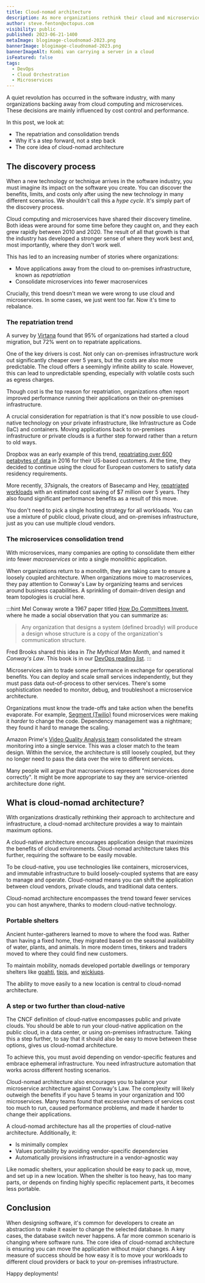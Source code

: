 ```yaml
---
title: Cloud-nomad architecture
description: As more organizations rethink their cloud and microservices decisions, it's time for cloud-nomad architectures.
author: steve.fenton@octopus.com
visibility: public
published: 2023-06-21-1400
metaImage: blogimage-cloudnomad-2023.png
bannerImage: blogimage-cloudnomad-2023.png
bannerImageAlt: Kombi van carrying a server in a cloud
isFeatured: false
tags: 
  - DevOps
  - Cloud Orchestration
  - Microservices
---
```


A quiet revolution has occurred in the software industry, with many organizations backing away from cloud computing and microservices. These decisions are mainly influenced by cost control and performance.

In this post, we look at:

- The repatriation and consolidation trends
- Why it's a step forward, not a step back
- The core idea of cloud-nomad architecture

## The discovery process

When a new technology or technique arrives in the software industry, you must imagine its impact on the software you create. You can discover the benefits, limits, and costs only after using the new technology in many different scenarios. We shouldn't call this a  *hype cycle*. It's simply part of the discovery process.

Cloud computing and microservices have shared their discovery timeline. Both ideas were around for some time before they caught on, and they each grew rapidly between 2010 and 2020. The result of all that growth is that the industry has developed a stronger sense of where they work best and, most importantly, where they don't work well.

This has led to an increasing number of stories where organizations:

- Move applications away from the cloud to on-premises infrastructure, known as *repatriation*
- Consolidate microservices into fewer macroservices

Crucially, this trend doesn't mean we were wrong to use cloud and microservices. In some cases, we just went too far. Now it's time to rebalance.

### The repatriation trend

A survey by [Virtana](https://www.virtana.com/wp-content/uploads/2021/02/Virtana-StateofHybridCloud-Survey-Report_Feb2021_FINAL.pdf) found that 95% of organizations had started a cloud migration, but 72% went on to repatriate applications.

One of the key drivers is cost. Not only can on-premises infrastructure work out significantly cheaper over 5 years, but the costs are also more predictable. The cloud offers a seemingly infinite ability to scale. However, this can lead to unpredictable spending, especially with volatile costs such as egress charges.

Though cost is the top reason for repatriation, organizations often report improved performance running their applications on their on-premises infrastructure.

A crucial consideration for repatriation is that it's now possible to use cloud-native technology on your private infrastructure, like Infrastructure as Code (IaC) and containers. Moving applications back to on-premises infrastructure or private clouds is a further step forward rather than a return to old ways.

Dropbox was an early example of this trend, [repatriating over 600 petabytes of data](http://web.archive.org/web/20170629062600/https://insights.hpe.com/articles/cloud-or-on-premises-for-dropbox-the-answer-is-yes-1702.html) in 2016 for their US-based customers. At the time, they decided to continue using the cloud for European customers to satisfy data residency requirements.

More recently, 37signals, the creators of Basecamp and Hey, [repatriated workloads](https://world.hey.com/dhh/five-values-guiding-our-cloud-exit-638add47) with an estimated cost saving of $7 million over 5 years. They also found significant performance benefits as a result of this move.

You don't need to pick a single hosting strategy for all workloads. You can use a mixture of public cloud, private cloud, and on-premises infrastructure, just as you can use multiple cloud vendors.

### The microservices consolidation trend

With microservices, many companies are opting to consolidate them either into fewer *macroservices* or into a single monolithic application.

When organizations return to a monolith, they are taking care to ensure a loosely coupled architecture. When organizations move to macroservices, they pay attention to Conway's Law by organizing teams and services around business capabilities. A sprinkling of domain-driven design and team topologies is crucial here.

:::hint
Mel Conway wrote a 1967 paper titled [How Do Committees Invent](http://www.melconway.com/Home/Committees_Paper.html), where he made a social observation that you can summarize as:

> Any organization that designs a system (defined broadly) 
> will produce a design whose structure is a copy of the 
> organization's communication structure.

Fred Brooks shared this idea in *The Mythical Man Month*, and named it *Conway's Law*. This book is in our [DevOps reading list](https://octopus.com/devops/reading-list/#the-mythical-man-month-book).
:::

Microservices aim to trade some performance in exchange for operational benefits. You can deploy and scale small services independently, but they must pass data out-of-process to other services. There's some sophistication needed to monitor, debug, and troubleshoot a microservice architecture.

Organizations must know the trade-offs and take action when the benefits evaporate. For example, [Segment (Twilio)](https://segment.com/blog/goodbye-microservices/) found microservices were making it *harder* to change the code. Dependency management was a nightmare; they found it hard to manage the scaling.

Amazon Prime's [Video Quality Analysis team](https://www.primevideotech.com/video-streaming/scaling-up-the-prime-video-audio-video-monitoring-service-and-reducing-costs-by-90) consolidated the stream monitoring into a single service. This was a closer match to the team design. Within the service, the architecture is still loosely coupled, but they no longer need to pass the data over the wire to different services.

Many people will argue that macroservices represent "microservices done correctly". It might be more appropriate to say they are service-oriented architecture done right.

## What is cloud-nomad architecture?

With organizations drastically rethinking their approach to architecture and infrastructure, a cloud-nomad architecture provides a way to maintain maximum options.

A cloud-native architecture encourages application design that maximizes the benefits of cloud environments. Cloud-nomad architecture takes this further, requiring the software to be easily movable.

To be cloud-native, you use technologies like containers, microservices, and immutable infrastructure to build loosely-coupled systems that are easy to manage and operate. Cloud-nomad means you can shift the application between cloud vendors, private clouds, and traditional data centers.

Cloud-nomad architecture encompasses the trend toward fewer services you can host anywhere, thanks to modern cloud-native technology.

### Portable shelters

Ancient hunter-gatherers learned to move to where the food was. Rather than having a fixed home, they migrated based on the seasonal availability of water, plants, and animals. In more modern times, tinkers and traders moved to where they could find new customers.

To maintain mobility, nomads developed portable dwellings or temporary shelters like [goahti](https://en.wikipedia.org/wiki/Goahti), [tipis](https://en.wikipedia.org/wiki/Tipi), and [wickiups](https://en.wikipedia.org/wiki/Wigwam).

The ability to move easily to a new location is central to cloud-nomad architecture.

### A step or two further than cloud-native

The CNCF definition of cloud-native encompasses public and private clouds. You should be able to run your cloud-native application on the public cloud, in a data center, or using on-premises infrastructure. Taking this a step further, to say that it should also be easy to move between these options, gives us cloud-nomad architecture.

To achieve this, you must avoid depending on vendor-specific features and embrace ephemeral infrastructure. You need infrastructure automation that works across different hosting scenarios.

Cloud-nomad architecture also encourages you to balance your microservice architecture against Conway's Law. The complexity will likely outweigh the benefits if you have 5 teams in your organization and 100 microservices. Many teams found that excessive numbers of services cost too much to run, caused performance problems, and made it harder to change their applications.

A cloud-nomad architecture has all the properties of cloud-native architecture. Additionally, it:

- Is minimally complex 
- Values portability by avoiding vendor-specific dependencies
- Automatically provisions infrastructure in a vendor-agnostic way

Like nomadic shelters, your application should be easy to pack up, move, and set up in a new location. When the shelter is too heavy, has too many parts, or depends on finding highly specific replacement parts, it becomes less portable.

## Conclusion

When designing software, it's common for developers to create an abstraction to make it easier to change the selected database. In many cases, the database switch never happens. A far more common scenario is changing where software runs. The core idea of cloud-nomad architecture is ensuring you can move the application without major changes. A key measure of success should be how easy it is to move your workloads to different cloud providers or back to your on-premises infrastructure.

Happy deployments!
